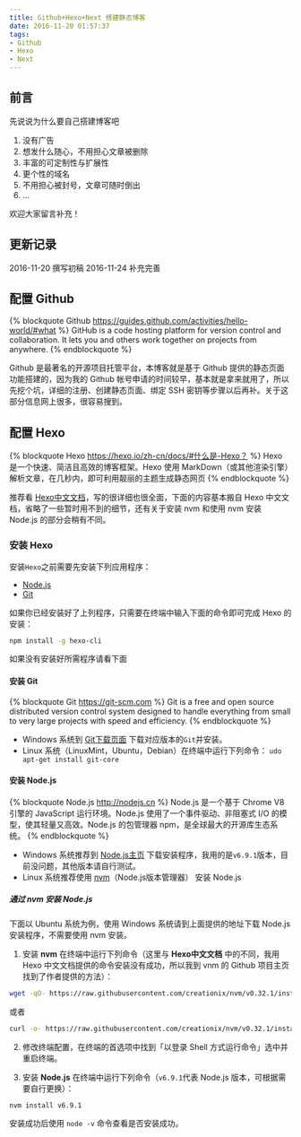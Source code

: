 ```yaml
---
title: Github+Hexo+Next 搭建静态博客
date: 2016-11-20 01:57:37
tags:
- Github
- Hexo
- Next
---
```

## 前言

先说说为什么要自己搭建博客吧

1. 没有广告
2. 想发什么随心，不用担心文章被删除
3. 丰富的可定制性与扩展性
4. 更个性的域名
5. 不用担心被封号，文章可随时倒出
6. ...

欢迎大家留言补充！

## 更新记录

2016-11-20 撰写初稿
2016-11-24 补充完善

## 配置 **Github**

{% blockquote Github https://guides.github.com/activities/hello-world/#what %}
GitHub is a code hosting platform for version control and collaboration. It lets you and others work together on projects from anywhere.
{% endblockquote %}

Github 是最著名的开源项目托管平台，本博客就是基于 Github 提供的静态页面功能搭建的，因为我的 Github 帐号申请的时间较早，基本就是拿来就用了，所以先挖个坑，详细的注册、创建静态页面、绑定 SSH 密钥等步骤以后再补。关于这部分信息网上很多，很容易搜到。

## 配置 **Hexo**

{% blockquote Hexo https://hexo.io/zh-cn/docs/#什么是-Hexo？ %}
Hexo 是一个快速、简洁且高效的博客框架。Hexo 使用 MarkDown（或其他渲染引擎）解析文章，在几秒内，即可利用靓丽的主题生成静态网页
{% endblockquote %}

推荐看 [Hexo中文文档](https://hexo.io/zh-cn/docs)，写的很详细也很全面，下面的内容基本搬自 Hexo 中文文档，省略了一些暂时用不到的细节，还有关于安装 nvm 和使用 nvm 安装 Node.js 的部分会稍有不同。

### 安装 **Hexo**

安装`Hexo`之前需要先安装下列应用程序：

* [Node.js](https://nodejs.org)
* [Git](https://git-scm.com)

如果你已经安装好了上列程序，只需要在终端中输入下面的命令即可完成 Hexo 的安装：

```bash
npm install -g hexo-cli
```

如果没有安装好所需程序请看下面

#### 安装 Git 

{% blockquote Git https://git-scm.com %}
Git is a free and open source distributed version control system designed to handle everything from small to very large projects with speed and efficiency. 
{% endblockquote %}

* Windows 系统到 [Git下载页面](https://git-scm.com/downloads) 下载对应版本的`Git`并安装。
* Linux 系统（LinuxMint，Ubuntu，Debian）在终端中运行下列命令：
`udo apt-get install git-core`

#### 安装 **Node.js**

{% blockquote Node.js http://nodejs.cn %}
Node.js 是一个基于 Chrome V8 引擎的 JavaScript 运行环境。Node.js 使用了一个事件驱动、非阻塞式 I/O 的模型，使其轻量又高效。Node.js 的包管理器 npm，是全球最大的开源库生态系统。
{% endblockquote %}

* Windows 系统推荐到 [Node.js主页](https://nodejs.org) 下载安装程序，我用的是`v6.9.1`版本，目前没问题，其他版本请自行测试。
* Linux 系统推荐使用 [nvm](https://github.com/creationix/nvm)（Node.js版本管理器） 安装 Node.js
##### 通过 **nvm** 安装 **Node.js**

下面以 Ubuntu 系统为例，使用 Windows 系统请到上面提供的地址下载 Node.js 安装程序，不需要使用 nvm 安装。

1. 安装 **nvm**
在终端中运行下列命令（这里与 **Hexo中文文档** 中的不同，我用 Hexo 中文文档提供的命令安装没有成功，所以我到 vnm 的 Github 项目主页找到了作者提供的方法）：

```bash
wget -qO- https://raw.githubusercontent.com/creationix/nvm/v0.32.1/install.sh | bash
```

或者

```bash
curl -o- https://raw.githubusercontent.com/creationix/nvm/v0.32.1/install.sh | bash
```

2. 修改终端配置，在终端的首选项中找到「以登录 Shell 方式运行命令」选中并重启终端。

3. 安装 **Node.js**
在终端中运行下列命令（`v6.9.1`代表 Node.js 版本，可根据需要自行更换）：

```bash
nvm install v6.9.1
```

安装成功后使用 `node -v` 命令查看是否安装成功。
